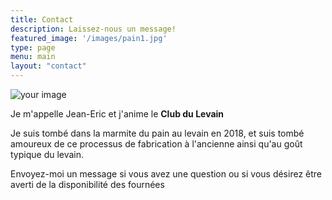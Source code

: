 ```yaml
---
title: Contact
description: Laissez-nous un message!
featured_image: '/images/pain1.jpg'
type: page
menu: main
layout: "contact"
---
```


![your image](/images/jean-recto.png)

Je m'appelle Jean-Eric et j'anime le **Club du Levain**

Je suis tombé dans la marmite du pain au levain en 2018, et suis tombé amoureux de 
ce processus de fabrication à l'ancienne ainsi qu'au goût typique du levain.



Envoyez-moi un message si vous avez une question ou si vous
désirez être averti de la disponibilité des fournées
